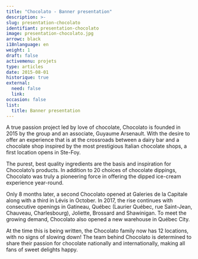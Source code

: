```yaml
---
title: "Chocolato - Banner presentation"
description: >-
slug: presentation-chocolato
identifiant: presentation-chocolato 
image: presentation-chocolato.jpg
arrowc: black
i18nlanguage: en
weight: 1
draft: false
activemenu: projets
type: articles
date: 2015-08-01
historique: true
external:
  need: false
  link:
occasion: false
list:
  title: Banner presentation
---
```

A true passion project led by love of chocolate, Chocolato is founded in 2015 by the group and an associate, Guyaume Arsenault. With the desire to offer an experience that is at the crossroads between a dairy bar and a chocolate shop inspired by the most prestigious Italian chocolate shops, a first location opens in Ste-Foy. 

The purest, best quality ingredients are the basis and inspiration for Chocolato’s products. In addition to 20 choices of chocolate dippings, Chocolato was truly a pioneering force in offering the dipped ice-cream experience year-round.

Only 8 months later, a second Chocolato opened at Galeries de la Capitale along with a third in Lévis in October. In 2017, the rise continues with consecutive openings in Gatineau, Québec (Laurier Québec, rue Saint-Jean, Chauveau, Charlesbourg), Joliette, Brossard and Shawinigan. To meet the growing demand, Chocolato also opened a new warehouse in Québec City. 

At the time this is being written, the Chocolato family now has 12 locations, with no signs of slowing down! The team behind Chocolato is determined to share their passion for chocolate nationally and internationally, making all fans of sweet delights happy.
